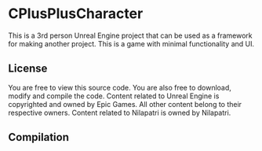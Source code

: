 # CPlusPlusCharacter
This is a 3rd person Unreal Engine project that can be used as a framework for making another project. This is a game with minimal functionality and UI.

## License

You are free to view this source code. You are also free to download, modify and compile the code. Content related to Unreal Engine is copyrighted and owned by Epic Games. All other content belong to their respective owners. Content related to Nilapatri is owned by Nilapatri.

## Compilation
